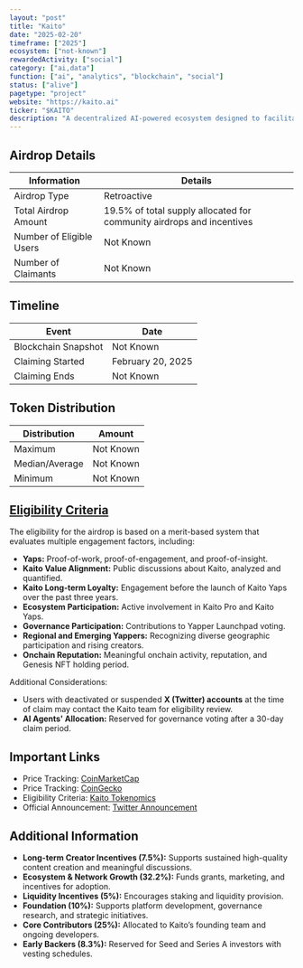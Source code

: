 ```yaml
---
layout: "post"
title: "Kaito"
date: "2025-02-20"
timeframe: ["2025"]
ecosystem: ["not-known"]
rewardedActivity: ["social"]
category: ["ai,data"]
function: ["ai", "analytics", "blockchain", "social"]
status: ["alive"]
pagetype: "project"
website: "https://kaito.ai"
ticker: "$KAITO"
description: "A decentralized AI-powered ecosystem designed to facilitate knowledge discovery, content creation, and governance within the InfoFi economy."
---
```

## Airdrop Details

| Information              | Details                                                               |
| ------------------------ | --------------------------------------------------------------------- |
| Airdrop Type             | Retroactive                                                           |
| Total Airdrop Amount     | 19.5% of total supply allocated for community airdrops and incentives |
| Number of Eligible Users | Not Known                                                             |
| Number of Claimants      | Not Known                                                             |

## Timeline

| Event               | Date              |
| ------------------- | ----------------- |
| Blockchain Snapshot | Not Known         |
| Claiming Started    | February 20, 2025 |
| Claiming Ends       | Not Known         |

## Token Distribution

| Distribution   | Amount    |
| -------------- | --------- |
| Maximum        | Not Known |
| Median/Average | Not Known |
| Minimum        | Not Known |

## [Eligibility Criteria](https://docs.kaito.ai/introducing-usdkaito/tokenomics)

The eligibility for the airdrop is based on a merit-based system that evaluates multiple engagement factors, including:

- **Yaps:** Proof-of-work, proof-of-engagement, and proof-of-insight.
- **Kaito Value Alignment:** Public discussions about Kaito, analyzed and quantified.
- **Kaito Long-term Loyalty:** Engagement before the launch of Kaito Yaps over the past three years.
- **Ecosystem Participation:** Active involvement in Kaito Pro and Kaito Yaps.
- **Governance Participation:** Contributions to Yapper Launchpad voting.
- **Regional and Emerging Yappers:** Recognizing diverse geographic participation and rising creators.
- **Onchain Reputation:** Meaningful onchain activity, reputation, and Genesis NFT holding period.

Additional Considerations:

- Users with deactivated or suspended **X (Twitter) accounts** at the time of claim may contact the Kaito team for eligibility review.
- **AI Agents' Allocation:** Reserved for governance voting after a 30-day claim period.

## Important Links

- Price Tracking: [CoinMarketCap](https://coinmarketcap.com/currencies/kaito)
- Price Tracking: [CoinGecko](https://www.coingecko.com/en/coins/kaito)
- Eligibility Criteria: [Kaito Tokenomics](https://docs.kaito.ai/introducing-usdkaito/tokenomics)
- Official Announcement: [Twitter Announcement](https://x.com/KaitoAI/status/1892518530454532490)

## Additional Information

- **Long-term Creator Incentives (7.5%):** Supports sustained high-quality content creation and meaningful discussions.
- **Ecosystem & Network Growth (32.2%):** Funds grants, marketing, and incentives for adoption.
- **Liquidity Incentives (5%):** Encourages staking and liquidity provision.
- **Foundation (10%):** Supports platform development, governance research, and strategic initiatives.
- **Core Contributors (25%):** Allocated to Kaito’s founding team and ongoing developers.
- **Early Backers (8.3%):** Reserved for Seed and Series A investors with vesting schedules.